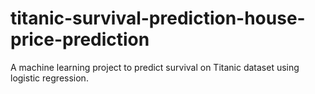 # titanic-survival-prediction-house-price-prediction
A machine learning project to predict survival on Titanic dataset using logistic regression.
